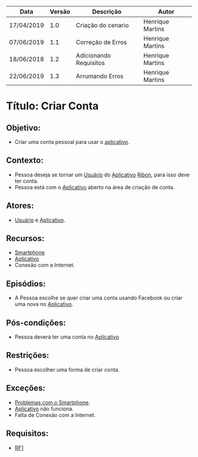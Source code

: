 | Data       | Versão | Descrição          | Autor            |
| ---------- | ------ | ------------------ | ---------------- |
| 17/04/2019 | 1.0    | Criação do cenario | Henrique Martins |
| 07/06/2019 | 1.1    | Correção de Erros | Henrique Martins |
| 18/06/2018 | 1.2    | Adicionando Requisitos | Henrique Martins |
| 22/06/2019 | 1.3    | Arrumando Erros                     | Henrique Martins  |

# Título: Criar Conta

## Objetivo:

- Criar uma conta pessoal para usar o [aplicativo](https://github.com/requisitos-2019-1/Ribon/blob/master/Modelagem%20de%20Requisitos/Lexicos/LX002_Aplicativo.md).

## Contexto:

- Pessoa deseja se tornar um [Usuário](https://github.com/requisitos-2019-1/Ribon/blob/master/Modelagem%20de%20Requisitos/Lexicos/LX031_Usuário.md) do [Aplicativo](https://github.com/requisitos-2019-1/Ribon/blob/master/Modelagem%20de%20Requisitos/Lexicos/LX002_Aplicativo.md) [Ribon](https://github.com/requisitos-2019-1/Ribon/blob/master/Modelagem%20de%20Requisitos/Lexicos/LX026_Ribon.md), para isso deve ter conta.
- Pessoa está com o [Aplicativo](https://github.com/requisitos-2019-1/Ribon/blob/master/Modelagem%20de%20Requisitos/Lexicos/LX002_Aplicativo.md) aberto na área de criação de conta.

## Atores:

- [Usuário](https://github.com/requisitos-2019-1/Ribon/blob/master/Modelagem%20de%20Requisitos/Lexicos/LX031_Usuário.md) e [Aplicativo](https://github.com/requisitos-2019-1/Ribon/blob/master/Modelagem%20de%20Requisitos/Lexicos/LX002_Aplicativo.md).

## Recursos:

- [Smartphone](https://github.com/requisitos-2019-1/Ribon/blob/master/Modelagem%20de%20Requisitos/Lexicos/LX029_Smartphone.md)
- [Aplicativo](https://github.com/requisitos-2019-1/Ribon/blob/master/Modelagem%20de%20Requisitos/Lexicos/LX002_Aplicativo.md)
- Conexão com a Internet.

## Episódios:

- A Pessoa escolhe se quer criar uma conta usando Facebook ou criar uma nova no [Aplicativo](https://github.com/requisitos-2019-1/Ribon/blob/master/Modelagem%20de%20Requisitos/Lexicos/LX002_Aplicativo.md).

## Pós-condições:

- Pessoa deverá ter uma conta no [Aplicativo](https://github.com/requisitos-2019-1/Ribon/blob/master/Modelagem%20de%20Requisitos/Lexicos/LX002_Aplicativo.md)

## Restrições:

- Pessoa escolher uma forma de criar conta.

## Exceções:

- [Problemas com o Smartphone](https://github.com/requisitos-2019-1/Ribon/blob/master/Modelagem%20de%20Requisitos/Lexicos/LX024_Problemas_com_o_Smartphone.md).
- [Aplicativo](https://github.com/requisitos-2019-1/Ribon/blob/master/Modelagem%20de%20Requisitos/Lexicos/LX002_Aplicativo.md) não funciona.
- Falta de Conexão com a Internet.

## Requisitos: 

- [RF1](https://github.com/requisitos-2019-1/Ribon/wiki/Tabela-Geral-de-Requisitos-Funcionais#rf1)